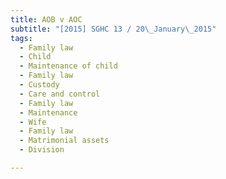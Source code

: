 ```yaml
---
title: AOB v AOC 
subtitle: "[2015] SGHC 13 / 20\_January\_2015"
tags:
  - Family law
  - Child
  - Maintenance of child
  - Family law
  - Custody
  - Care and control
  - Family law
  - Maintenance
  - Wife
  - Family law
  - Matrimonial assets
  - Division

---
```


